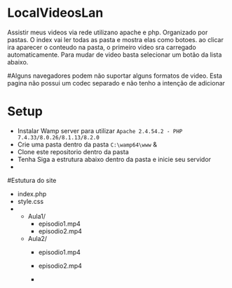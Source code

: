 # LocalVideosLan
Assistir meus videos via rede utilizano apache  e php. Organizado por pastas.
O index vai ler todas as pasta e mostra elas como botoes.
ao clicar ira aparecer o conteudo na pasta, o primeiro video sra carregado automaticamente.
Para mudar de video basta selecionar um botão da lista abaixo.

#Alguns navegadores podem não suportar alguns formatos de video. Esta pagina não possui um codec separado e não tenho a intenção de adicionar

# Setup
 - Instalar Wamp server para utilizar `Apache 2.4.54.2 - PHP 7.4.33/8.0.26/8.1.13/8.2.0`
 - Crie uma pasta  dentro da pasta `C:\wamp64\www` &
 -  Clone este repositorio dentro da pasta
 -  Tenha Siga a estrutura abaixo dentro da pasta e inicie seu servidor
 -  

#Estutura do site
- index.php
- style.css
- 
  - Aula1/
      - episodio1.mp4
      - episodio2.mp4
  - Aula2/
      - episodio1.mp4
      - episodio2.mp4
   
      - 
